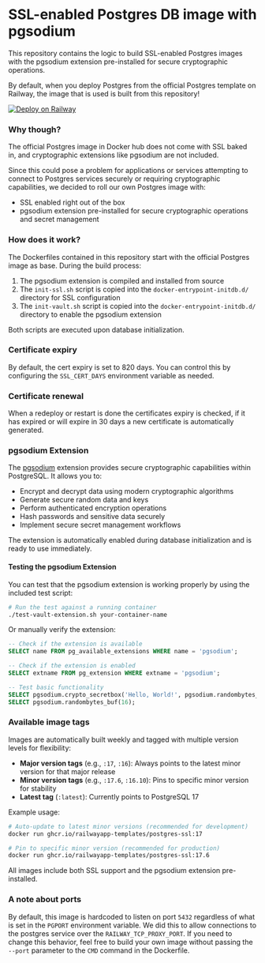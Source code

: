 # SSL-enabled Postgres DB image with pgsodium

This repository contains the logic to build SSL-enabled Postgres images with the pgsodium extension pre-installed for secure cryptographic operations.

By default, when you deploy Postgres from the official Postgres template on
Railway, the image that is used is built from this repository!

[![Deploy on
Railway](https://railway.app/button.svg)](https://railway.app/template/postgres)

### Why though?

The official Postgres image in Docker hub does not come with SSL baked in, and cryptographic extensions like pgsodium are not included.

Since this could pose a problem for applications or services attempting to
connect to Postgres services securely or requiring cryptographic capabilities, we decided to roll our own Postgres image with:
- SSL enabled right out of the box
- pgsodium extension pre-installed for secure cryptographic operations and secret management

### How does it work?

The Dockerfiles contained in this repository start with the official Postgres
image as base. During the build process:

1. The pgsodium extension is compiled and installed from source
2. The `init-ssl.sh` script is copied into the `docker-entrypoint-initdb.d/` directory for SSL configuration
3. The `init-vault.sh` script is copied into the `docker-entrypoint-initdb.d/` directory to enable the pgsodium extension

Both scripts are executed upon database initialization.

### Certificate expiry

By default, the cert expiry is set to 820 days. You can control this by
configuring the `SSL_CERT_DAYS` environment variable as needed.

### Certificate renewal

When a redeploy or restart is done the certificates expiry is checked, if it has
expired or will expire in 30 days a new certificate is automatically generated.

### pgsodium Extension

The [pgsodium](https://github.com/michelp/pgsodium) extension provides secure cryptographic capabilities within PostgreSQL. It allows you to:

- Encrypt and decrypt data using modern cryptographic algorithms
- Generate secure random data and keys
- Perform authenticated encryption operations
- Hash passwords and sensitive data securely
- Implement secure secret management workflows

The extension is automatically enabled during database initialization and is ready to use immediately.

#### Testing the pgsodium Extension

You can test that the pgsodium extension is working properly by using the included test script:

```bash
# Run the test against a running container
./test-vault-extension.sh your-container-name
```

Or manually verify the extension:

```sql
-- Check if the extension is available
SELECT name FROM pg_available_extensions WHERE name = 'pgsodium';

-- Check if the extension is enabled
SELECT extname FROM pg_extension WHERE extname = 'pgsodium';

-- Test basic functionality
SELECT pgsodium.crypto_secretbox('Hello, World!', pgsodium.randombytes_buf(32));
SELECT pgsodium.randombytes_buf(16);
```

### Available image tags

Images are automatically built weekly and tagged with multiple version levels
for flexibility:

- **Major version tags** (e.g., `:17`, `:16`): Always points to the
  latest minor version for that major release
- **Minor version tags** (e.g., `:17.6`, `:16.10`): Pins to specific minor
  version for stability
- **Latest tag** (`:latest`): Currently points to PostgreSQL 17

Example usage:

```bash
# Auto-update to latest minor versions (recommended for development)
docker run ghcr.io/railwayapp-templates/postgres-ssl:17

# Pin to specific minor version (recommended for production)
docker run ghcr.io/railwayapp-templates/postgres-ssl:17.6
```

All images include both SSL support and the pgsodium extension pre-installed.

### A note about ports

By default, this image is hardcoded to listen on port `5432` regardless of what
is set in the `PGPORT` environment variable. We did this to allow connections
to the postgres service over the `RAILWAY_TCP_PROXY_PORT`. If you need to
change this behavior, feel free to build your own image without passing the
`--port` parameter to the `CMD` command in the Dockerfile.
